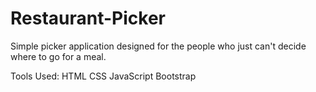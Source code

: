 # Restaurant-Picker

Simple picker application designed for the people who just can't decide where to go for a meal.

Tools Used:
HTML
CSS
JavaScript
Bootstrap